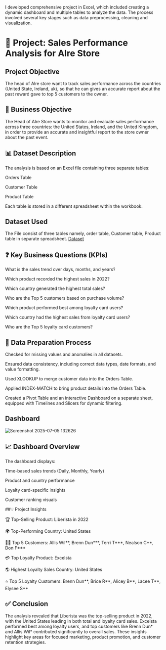 I developed comprehensive project in Excel, which included creating a dynamic dashboard and multiple tables to analyze the data. The process involved several key stages such as data preprocessing, cleaning and visualization.

# 🛒 Project: Sales Performance Analysis for Alre Store


## Project Objective
The head of Alre store want to track sales performance across the countries (United State, Ireland, uk), so that he can gives an accurate report about the past reward gave to top 5 customers to the owner.

## 📌 Business Objective


The Head of Alre Store wants to monitor and evaluate sales performance across three countries: the United States, Ireland, and the United Kingdom, in order to provide an accurate and insightful report to the store owner about the past event.


## 📊 Dataset Description

The analysis is based on an Excel file containing three separate tables:

Orders Table

Customer Table

Product Table

Each table is stored in a different spreadsheet within the workbook.

## Dataset Used

The File consist of three tables namely, order table, Customer table, Product table in separate spreadsheet.
<a href="https://github.com/Adenote/Alre-sales-dashboard/blob/main/AlreOrdersData.xlsx"> Dataset</a>

## ❓ Key Business Questions (KPIs)

What is the sales trend over days, months, and years?

Which product recorded the highest sales in 2022?

Which country generated the highest total sales?

Who are the Top 5 customers based on purchase volume?

Which product performed best among loyalty card users?

Which country had the highest sales from loyalty card users?

Who are the Top 5 loyalty card customers?


## 🧰 Data Preparation Process

Checked for missing values and anomalies in all datasets.

Ensured data consistency, including correct data types, date formats, and value formatting.

Used XLOOKUP to merge customer data into the Orders Table.

Applied INDEX-MATCH to bring product details into the Orders Table.

Created a Pivot Table and an interactive Dashboard on a separate sheet, equipped with Timelines and Slicers for dynamic filtering.


## Dashboard
![Screenshot 2025-07-05 132626](https://github.com/user-attachments/assets/f9f9e245-b899-4f81-a77a-54e41b7fc86b)

 
## 📈 Dashboard Overview

The dashboard displays:

Time-based sales trends (Daily, Monthly, Yearly)

Product and country performance

Loyalty card-specific insights

Customer ranking visuals

##💡 Project Insights

🏆 Top-Selling Product: Liberista in 2022

🌍 Top-Performing Country: United States

🧑‍💼 Top 5 Customers: Allis Wil**, Brenn Dun***, Terri T***, Nealson C**, Don F***

💳 Top Loyalty Product: Excelsta

🌎 Highest Loyalty Sales Country: United States

⭐ Top 5 Loyalty Customers: Brenn Dun**, Brice R**, Alicey B**, Lacee T**, Elysee S**

## ✅ Conclusion

The analysis revealed that Liberista was the top-selling product in 2022, with the United States leading in both total and loyalty card sales. Excelsta performed best among loyalty users, and top customers like Brenn Dun* and Allis Wil* contributed significantly to overall sales. These insights highlight key areas for focused marketing, product promotion, and customer retention strategies.




